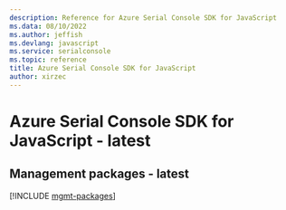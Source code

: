 ```yaml
---
description: Reference for Azure Serial Console SDK for JavaScript
ms.data: 08/10/2022
ms.author: jeffish
ms.devlang: javascript
ms.service: serialconsole
ms.topic: reference
title: Azure Serial Console SDK for JavaScript
author: xirzec
---
```

# Azure Serial Console SDK for JavaScript - latest

## Management packages - latest
[!INCLUDE [mgmt-packages](serial-console-mgmt-index.md)]